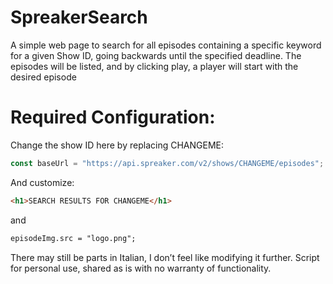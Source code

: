 # SpreakerSearch 

A simple web page to search for all episodes containing a specific keyword for a given Show ID, going backwards until the specified deadline. The episodes will be listed, and by clicking play, a player will start with the desired episode

# Required Configuration:

Change the show ID here by replacing CHANGEME:
```javascript
const baseUrl = "https://api.spreaker.com/v2/shows/CHANGEME/episodes";
```

And customize:
```html
<h1>SEARCH RESULTS FOR CHANGEME</h1>
```
and
```html
episodeImg.src = "logo.png";
```
There may still be parts in Italian, I don’t feel like modifying it further.
Script for personal use, shared as is with no warranty of functionality.
